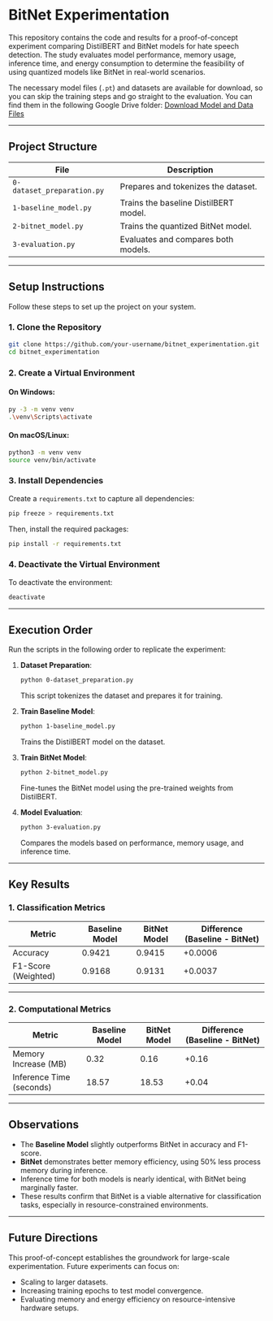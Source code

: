 # **BitNet Experimentation**

This repository contains the code and results for a proof-of-concept experiment comparing DistilBERT and BitNet models for hate speech detection. The study evaluates model performance, memory usage, inference time, and energy consumption to determine the feasibility of using quantized models like BitNet in real-world scenarios.

The necessary model files (`.pt`) and datasets are available for download, so you can skip the training steps and go straight to the evaluation. You can find them in the following Google Drive folder:
[Download Model and Data Files](https://drive.google.com/drive/folders/1e_dK382XmkfVvE5LZIHr-_RV2g0mz8pQ?usp=sharing)

---

## **Project Structure**

| File                       | Description                                |
|----------------------------|--------------------------------------------|
| `0-dataset_preparation.py` | Prepares and tokenizes the dataset.        |
| `1-baseline_model.py`      | Trains the baseline DistilBERT model.      |
| `2-bitnet_model.py`        | Trains the quantized BitNet model.         |
| `3-evaluation.py`          | Evaluates and compares both models.        |

---

## **Setup Instructions**
Follow these steps to set up the project on your system.

### **1. Clone the Repository**
```bash
git clone https://github.com/your-username/bitnet_experimentation.git
cd bitnet_experimentation
```

### **2. Create a Virtual Environment**
#### **On Windows**:
```bash
py -3 -m venv venv
.\venv\Scripts\activate
```
#### **On macOS/Linux**:
```bash
python3 -m venv venv
source venv/bin/activate
```

### **3. Install Dependencies**
Create a `requirements.txt` to capture all dependencies:
```bash
pip freeze > requirements.txt
```
Then, install the required packages:
```bash
pip install -r requirements.txt
```

### **4. Deactivate the Virtual Environment**
To deactivate the environment:
```bash
deactivate
```

---

## **Execution Order**
Run the scripts in the following order to replicate the experiment:

1. **Dataset Preparation**:  
   ```bash
   python 0-dataset_preparation.py
   ```
   This script tokenizes the dataset and prepares it for training.

2. **Train Baseline Model**:  
   ```bash
   python 1-baseline_model.py
   ```
   Trains the DistilBERT model on the dataset.

3. **Train BitNet Model**:  
   ```bash
   python 2-bitnet_model.py
   ```
   Fine-tunes the BitNet model using the pre-trained weights from DistilBERT.

4. **Model Evaluation**:  
   ```bash
   python 3-evaluation.py
   ```
   Compares the models based on performance, memory usage, and inference time.

---

## **Key Results**

### **1. Classification Metrics**
| Metric          | Baseline Model | BitNet Model | Difference (Baseline - BitNet) |
|------------------|----------------|--------------|---------------------------------|
| Accuracy         | 0.9421         | 0.9415       | +0.0006                        |
| F1-Score (Weighted) | 0.9168         | 0.9131       | +0.0037                        |

---

### **2. Computational Metrics**
| Metric                    | Baseline Model | BitNet Model | Difference (Baseline - BitNet) |
|---------------------------|----------------|--------------|---------------------------------|
| Memory Increase (MB)      | 0.32           | 0.16         | +0.16                          |
| Inference Time (seconds)  | 18.57          | 18.53        | +0.04                          |

---

## **Observations**
- The **Baseline Model** slightly outperforms BitNet in accuracy and F1-score.  
- **BitNet** demonstrates better memory efficiency, using 50% less process memory during inference.  
- Inference time for both models is nearly identical, with BitNet being marginally faster.  
- These results confirm that BitNet is a viable alternative for classification tasks, especially in resource-constrained environments.

---

## **Future Directions**
This proof-of-concept establishes the groundwork for large-scale experimentation. Future experiments can focus on:
- Scaling to larger datasets.
- Increasing training epochs to test model convergence.
- Evaluating memory and energy efficiency on resource-intensive hardware setups.


